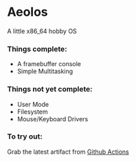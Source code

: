 # Aeolos
A little x86_64 hobby OS

### Things complete:
* A framebuffer console
* Simple Multitasking

### Things not yet complete:
* User Mode
* Filesystem
* Mouse/Keyboard Drivers

### To try out:
Grab the latest artifact from [Github Actions](https://github.com/chocabloc/aeolos/actions)
